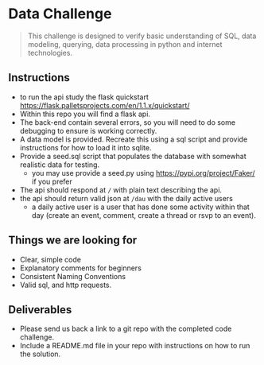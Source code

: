 # Data Challenge

> This challenge is designed to verify basic understanding of SQL, data modeling,
> querying, data processing in python and internet technologies.

## Instructions

- to run the api study the flask quickstart https://flask.palletsprojects.com/en/1.1.x/quickstart/
- Within this repo you will find a flask api.
- The back-end contain several errors, so you will need to do some debugging to ensure is working correctly.
- A data model is provided. Recreate this using a sql script and provide instructions for how to load it into sqlite.
- Provide a seed.sql script that populates the database with somewhat realistic data for testing.
  - you may use provide a seed.py using https://pypi.org/project/Faker/ if you prefer
- The api should respond at `/` with plain text describing the api.
- the api should return valid json at `/dau` with the daily active users
  - a daily active user is a user that has done some activity within that day (create an event, comment, create a  thread or rsvp to an event).

## Things we are looking for

- Clear, simple code
- Explanatory comments for beginners
- Consistent Naming Conventions
- Valid sql, and http requests.

## Deliverables

- Please send us back a link to a git repo with the completed code challenge. 
- Include a README.md file in your repo with instructions on how to run the solution.
